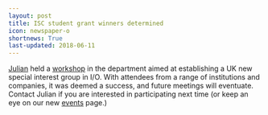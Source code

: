 ```yaml
---
layout: post
title: ISC student grant winners determined
icon: newspaper-o
shortnews: True
last-updated: 2018-06-11
---
```


[Julian](/bio/julian) held a [workshop](/events/2018-06-06-SIGIO_UK.html) in the department aimed at establishing a UK new special interest group in I/O. With attendees from a range of institutions and companies, it was deemed a success, and future meetings will eventuate. Contact Julian if you are interested in participating next time (or keep an eye on our new [events](/events) page.)
